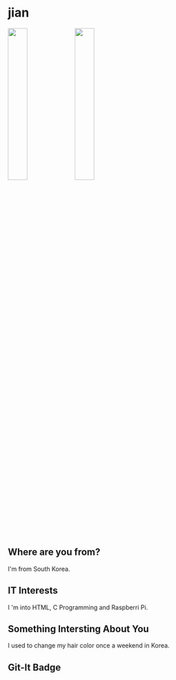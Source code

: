 # jian
<img src="https://user-images.githubusercontent.com/59948918/72499051-7608eb80-37f6-11ea-9d43-8db95a88e49c.jpg" width = 30%></img>
<img src="https://user-images.githubusercontent.com/59948918/72567446-8616de80-387b-11ea-8a1f-669768e0d3d2.jpg" width = 30%></img>
## Where are you from?
I'm from South Korea.
## IT Interests
I 'm into HTML, C Programming and Raspberri Pi.
## Something Intersting About You
I used to change my hair color once a weekend in Korea.
## Git-It Badge
